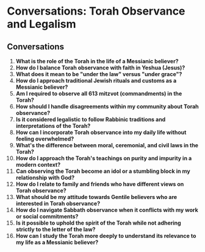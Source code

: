 # Conversations: Torah Observance and Legalism

## Conversations

1. **What is the role of the Torah in the life of a Messianic believer?**
2. **How do I balance Torah observance with faith in Yeshua (Jesus)?**
3. **What does it mean to be "under the law" versus "under grace"?**
4. **How do I approach traditional Jewish rituals and customs as a Messianic believer?**
5. **Am I required to observe all 613 mitzvot (commandments) in the Torah?**
6. **How should I handle disagreements within my community about Torah observance?**
7. **Is it considered legalistic to follow Rabbinic traditions and interpretations of the Torah?**
8. **How can I incorporate Torah observance into my daily life without feeling overwhelmed?**
9. **What's the difference between moral, ceremonial, and civil laws in the Torah?**
10. **How do I approach the Torah's teachings on purity and impurity in a modern context?**
11. **Can observing the Torah become an idol or a stumbling block in my relationship with God?**
12. **How do I relate to family and friends who have different views on Torah observance?**
13. **What should be my attitude towards Gentile believers who are interested in Torah observance?**
14. **How do I navigate Sabbath observance when it conflicts with my work or social commitments?**
15. **Is it possible to uphold the spirit of the Torah while not adhering strictly to the letter of the law?**
16. **How can I study the Torah more deeply to understand its relevance to my life as a Messianic believer?**